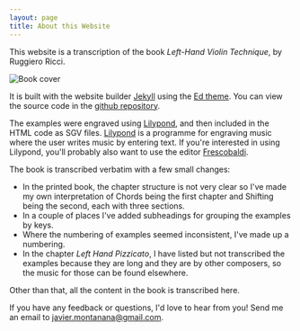 ```yaml
---
layout: page
title: About this Website
---
```



This website is a transcription of the book *Left-Hand Violin Technique*, by Ruggiero Ricci. 

![Book cover]({{site.baseurl}}/assets/book-cover.jpg)

It is built with the website builder [Jekyll](https://jekyllrb.com) using the [Ed theme](https://minicomp.github.io/ed/). You can view the source code in the [github repository](https://github.com/javiermontanana/ricci-left-hand). 

The examples were engraved using [Lilypond](https://lilypond.org/), and then included in the HTML code as SGV files. [Lilypond](https://lilypond.org/) is a programme for engraving music where the user writes music by entering text. If you're interested in using Lilypond, you'll probably also want to use the editor [Frescobaldi](https://www.frescobaldi.org/).

The book is transcribed verbatim with a few small changes: 

- In the printed book, the chapter structure is not very clear so I've made my own interpretation of Chords being the first chapter and Shifting being the second, each with three sections. 
- In a couple of places I've added subheadings for grouping the examples by keys. 
- Where the numbering of examples seemed inconsistent, I've made up a numbering. 
- In the chapter *Left Hand Pizzicato*, I have listed but not transcribed the examples because they are long and they are by other composers, so the music for those can be found elsewhere.  

Other than that, all the content in the book is transcribed here. 

If you have any feedback or questions, I'd love to hear from you! Send me an email to [javier.montanana@gmail.com](mailto:javier.montanana@gmail.com).